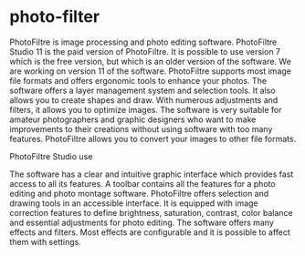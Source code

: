 # photo-filter

PhotoFiltre is image processing and photo editing software. PhotoFiltre Studio 11 is the paid version of PhotoFiltre. It is possible to use version 7 which is the free version, but which is an older version of the software. We are working on version 11 of the software. PhotoFiltre supports most image file formats and offers ergonomic tools to enhance your photos. The software offers a layer management system and selection tools. It also allows you to create shapes and draw. With numerous adjustments and filters, it allows you to optimize images. The software is very suitable for amateur photographers and graphic designers who want to make improvements to their creations without using software with too many features. PhotoFiltre allows you to convert your images to other file formats.



PhotoFiltre Studio use 

The software has a clear and intuitive graphic interface which provides fast access to all its features. A toolbar contains all the  features for a photo editing and photo montage software. PhotoFiltre offers selection and drawing tools in an accessible interface. It is equipped with image correction features to define brightness, saturation, contrast, color balance and essential adjustments for photo editing. The software offers many effects and filters. Most effects are configurable and it is possible to affect them with settings.
